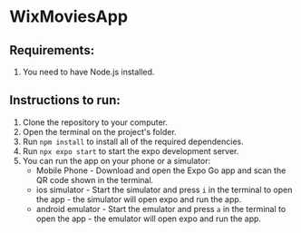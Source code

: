 # WixMoviesApp

## Requirements: 
1. You need to have Node.js installed.

## Instructions to run:
1. Clone the repository to your computer.
2. Open the terminal on the project's folder.
3. Run `npm install` to install all of the required dependencies.
4. Run `npx expo start` to start the expo development server.
5. You can run the app on your phone or a simulator:
   * Mobile Phone - Download and open the Expo Go app and scan the QR code shown in the terminal.
   * ios simulator - Start the simulator and press `i` in the terminal to open the app - the simulator will open expo and run the app.
   * android emulator - Start the emulator and press `a` in the terminal to open the app - the emulator will open expo and run the app.
